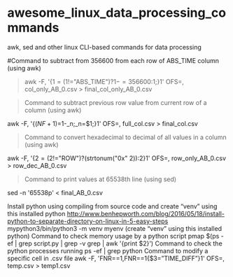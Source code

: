 # awesome_linux_data_processing_commands
awk, sed and other linux CLI-based commands for data processing


#Command to subtract from 356600 from each row of ABS_TIME column (using awk)
>awk -F, '{$1=($1!="ABS_TIME")?$1-=356600:$1;}1' OFS=, col_only_AB_0.csv > final_col_only_AB_0.csv

>Command to subtract previous row value from current row of a column (using awk)

awk -F, '{$(NF+1)=$1-_n;_n=$1;}1' OFS=, full_col.csv > final_col.csv

>Command to convert hexadecimal to decimal of all values in a column (using awk)

awk -F, '{$2=($2!="ROW")?(strtonum("0x" $2)):$2}1' OFS=, row_only_AB_0.csv > row_dec_AB_0.csv

>Command to print values at 65538th line (using sed)

sed -n '65538p' < final_AB_0.csv

Install python using compiling from source code and create “venv” using this installed python
http://www.benhepworth.com/blog/2016/05/18/install-python-to-separate-directory-on-linux-in-5-easy-steps
mypython3/bin/python3 -m venv myenv (create “venv” using this installed python)
Command to check memory usage by a python script
pmap $(ps -ef | grep script.py | grep -v grep | awk '{print $2}')
Command to check the python processes running
ps -ef | grep python
Command to modify a specific cell in .csv file
awk -F, 'FNR==1,FNR==1{$3=”TIME_DIFF”}1' OFS=,  temp.csv > temp1.csv
